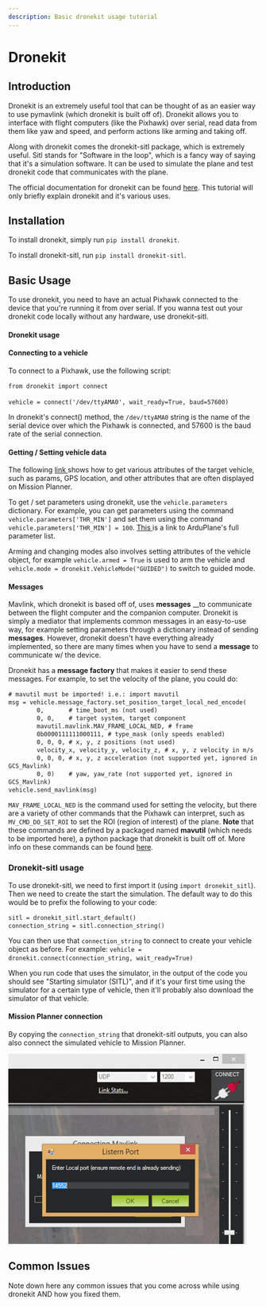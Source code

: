 ```yaml
---
description: Basic dronekit usage tutorial
---
```


# Dronekit

## Introduction

Dronekit is an extremely useful tool that can be thought of as an easier way to use pymavlink \(which dronekit is built off of\). Dronekit allows you to interface with flight computers \(like the Pixhawk\) over serial, read data from them like yaw and speed, and perform actions like arming and taking off.

Along with dronekit comes the dronekit-sitl package, which is extremely useful. Sitl stands for "Software in the loop", which is a fancy way of saying that it's a simulation software. It can be used to simulate the plane and test dronekit code that communicates with the plane.

The official documentation for dronekit can be found [here](https://dronekit-python.readthedocs.io/en/latest/). This tutorial will only briefly explain dronekit and it's various uses.

## Installation

To install dronekit, simply run `pip install dronekit`.

To install dronekit-sitl, run `pip install dronekit-sitl`.

## Basic Usage

To use dronekit, you need to have an actual Pixhawk connected to the device that you're running it from over serial. If you wanna test out your dronekit code locally without any hardware, use dronekit-sitl.

#### Dronekit usage

#### Connecting to a vehicle

To connect to a Pixhawk, use the following script:

```text
from dronekit import connect

vehicle = connect('/dev/ttyAMA0', wait_ready=True, baud=57600)
```

In dronekit's connect\(\) method, the `/dev/ttyAMA0` string is the name of the serial device over which the Pixhawk is connected, and 57600 is the baud rate of the serial connection.

#### Getting / Setting vehicle data

The following [link ](https://dronekit-python.readthedocs.io/en/latest/guide/vehicle_state_and_parameters.html)shows how to get various attributes of the target vehicle, such as params, GPS location, and other attributes that are often displayed on Mission Planner.

To get / set parameters using dronekit, use the `vehicle.parameters` dictionary. For example, you can get parameters using the command `vehicle.parameters['THR_MIN']` and set them using the command `vehicle.parameters['THR_MIN'] = 100`. [This ](https://ardupilot.org/plane/docs/parameters.html)is a link to ArduPlane's full parameter list.

Arming and changing modes also involves setting attributes of the vehicle object, for example `vehicle.armed = True` is used to arm the vehicle and `vehicle.mode = dronekit.VehicleMode("GUIDED")` to switch to guided mode. 

#### Messages

Mavlink, which dronekit is based off of, uses **messages** __to communicate between the flight computer and the companion computer. Dronekit is simply a mediator that implements common messages in an easy-to-use way, for example setting parameters through a dictionary instead of sending **messages**. However, dronekit doesn't have everything already implemented, so there are many times when you have to send a **message** to communicate w/ the device.

Dronekit has a **message factory** that makes it easier to send these  
 messages. For example, to set the velocity of the plane, you could do:

```text
# mavutil must be imported! i.e.: import mavutil
msg = vehicle.message_factory.set_position_target_local_ned_encode(
        0,       # time_boot_ms (not used)
        0, 0,    # target system, target component
        mavutil.mavlink.MAV_FRAME_LOCAL_NED, # frame
        0b0000111111000111, # type_mask (only speeds enabled)
        0, 0, 0, # x, y, z positions (not used)
        velocity_x, velocity_y, velocity_z, # x, y, z velocity in m/s
        0, 0, 0, # x, y, z acceleration (not supported yet, ignored in GCS_Mavlink)
        0, 0)    # yaw, yaw_rate (not supported yet, ignored in GCS_Mavlink)
vehicle.send_mavlink(msg)
```

`MAV_FRAME_LOCAL_NED` is the command used for setting the velocity, but there are a variety of other commands that the Pixhawk can interpret, such as `MV_CMD_DO_SET_ROI` to set the ROI \(region of interest\) of the plane. **Note** that these commands are defined by a packaged named **mavutil** \(which needs to be imported here\), a python package that dronekit is built off of. More info on these commands can be found [here](https://dronekit-python.readthedocs.io/en/latest/guide/copter/guided_mode.html).

### Dronekit-sitl usage

To use dronekit-sitl, we need to first import it \(using `import dronekit_sitl`\). Then we need to create the start the simulation. The default way to do this would be to prefix the following to your code:

```text
sitl = dronekit_sitl.start_default()
connection_string = sitl.connection_string()
```

You can then use that `connection_string` to connect to create your vehicle object as before. For example: `vehicle = dronekit.connect(connection_string, wait_ready=True)`

When you run code that uses the simulator, in the output of the code you should see "Starting simulator \(SITL\)", and if it's your first time using the simulator for a certain type of vehicle, then it'll probably also download the simulator of that vehicle.

#### Mission Planner connection

By copying the `connection_string` that dronekit-sitl outputs, you can also also connect the simulated vehicle to Mission Planner.

![](../../../.gitbook/assets/image%20%283%29.png)

## Common Issues

Note down here any common issues that you come across while using dronekit AND how you fixed them.



